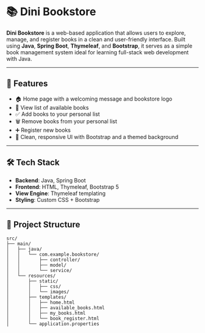# 📚 Dini Bookstore

**Dini Bookstore** is a web-based application that allows users to explore, manage, and register books in a clean and user-friendly interface. Built using **Java**, **Spring Boot**, **Thymeleaf**, and **Bootstrap**, it serves as a simple book management system ideal for learning full-stack web development with Java.

---

## 🚀 Features

- 🏠 Home page with a welcoming message and bookstore logo
- 📖 View list of available books
- ✅ Add books to your personal list
- 🗑️ Remove books from your personal list
- ➕ Register new books
- 🌃 Clean, responsive UI with Bootstrap and a themed background

---

## 🛠️ Tech Stack

- **Backend**: Java, Spring Boot
- **Frontend**: HTML, Thymeleaf, Bootstrap 5
- **View Engine**: Thymeleaf templating
- **Styling**: Custom CSS + Bootstrap

---


## 📂 Project Structure

```plaintext
src/
├── main/
│   ├── java/
│   │   └── com.example.bookstore/
│   │       ├── controller/
│   │       ├── model/
│   │       └── service/
│   └── resources/
│       ├── static/
│       │   ├── css/
│       │   └── images/
│       ├── templates/
│       │   ├── home.html
│       │   ├── available_books.html
│       │   ├── my_books.html
│       │   └── book_register.html
│       └── application.properties
